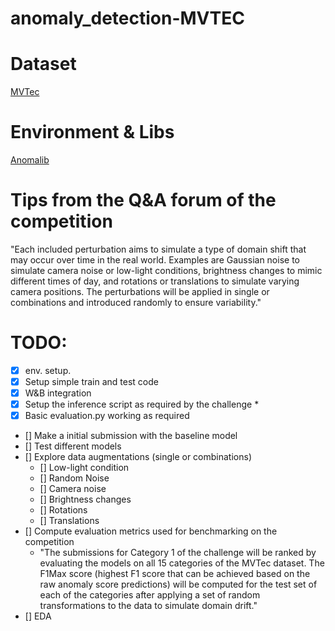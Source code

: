 # anomaly_detection-MVTEC

# Dataset

[MVTec](https://www.mvtec.com/company/research/datasets/mvtec-ad)

# Environment & Libs

[Anomalib](https://github.com/openvinotoolkit/anomalib)

# Tips from the Q&A forum of the competition

"Each included perturbation aims to simulate a type of domain shift that may occur over time in the real world. Examples are Gaussian noise to simulate camera noise or low-light conditions, brightness changes to mimic different times of day, and rotations or translations to simulate varying camera positions. The perturbations will be applied in single or combinations and introduced randomly to ensure variability."

# TODO:
- [x] env. setup.
- [x] Setup simple train and test code
- [x] W&B integration
- [x] Setup the inference script as required by the challenge *
- [x] Basic evaluation.py working as required
- [] Make a initial submission with the baseline model
- [] Test different models
- [] Explore data augmentations (single or combinations)
    - [] Low-light condition
    - [] Random Noise
    - [] Camera noise
    - [] Brightness changes
    - [] Rotations
    - [] Translations
- [] Compute evaluation metrics used for benchmarking on the competition
    - "The submissions for Category 1 of the challenge will be ranked by evaluating the models on all 15 categories of the MVTec dataset. The F1Max score (highest F1 score that can be achieved based on the raw anomaly score predictions) will be computed for the test set of each of the categories after applying a set of random transformations to the data to simulate domain drift."
- [] EDA